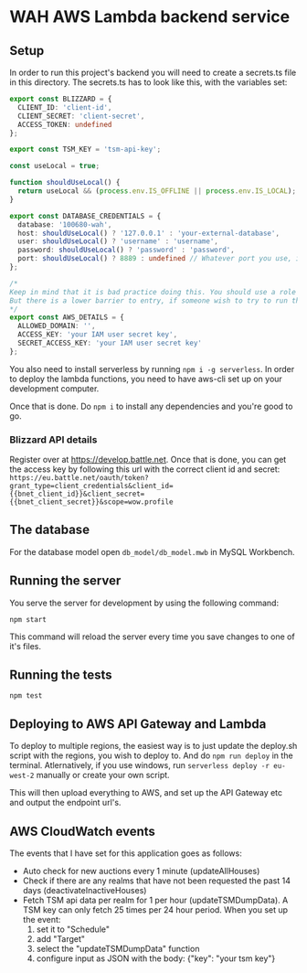 # WAH AWS Lambda backend service

## Setup
In order to run this project's backend you will need to create a secrets.ts file in this directory.
The secrets.ts has to look like this, with the variables set:
```.ts
export const BLIZZARD = {
  CLIENT_ID: 'client-id',
  CLIENT_SECRET: 'client-secret',
  ACCESS_TOKEN: undefined
};

export const TSM_KEY = 'tsm-api-key';

const useLocal = true;

function shouldUseLocal() {
  return useLocal && (process.env.IS_OFFLINE || process.env.IS_LOCAL);
}

export const DATABASE_CREDENTIALS = {
  database: '100680-wah',
  host: shouldUseLocal() ? '127.0.0.1' : 'your-external-database',
  user: shouldUseLocal() ? 'username' : 'username',
  password: shouldUseLocal() ? 'password' : 'password',
  port: shouldUseLocal() ? 8889 : undefined // Whatever port you use, in case of non default port
};

/*
Keep in mind that it is bad practice doing this. You should use a role with the correct policy.
But there is a lower barrier to entry, if someone wish to try to run this app.
*/
export const AWS_DETAILS = {
  ALLOWED_DOMAIN: '',
  ACCESS_KEY: 'your IAM user secret key',
  SECRET_ACCESS_KEY: 'your IAM user secret key'
};

```

You also need to install serverless by running `npm i -g serverless`. In order to deploy the lambda functions, you need to have aws-cli set up on your development computer.

Once that is done. Do `npm i` to install any dependencies and you're good to go.

### Blizzard API details
Register over at https://develop.battle.net.
Once that is done, you can get the access key by following this url with the correct client id and secret:
`https://eu.battle.net/oauth/token?grant_type=client_credentials&client_id={{bnet_client_id}}&client_secret={{bnet_client_secret}}&scope=wow.profile`

## The database
For the database model open `db_model/db_model.mwb` in MySQL Workbench.

## Running the server
You serve the server for development by using the following command:
```
npm start
```
This command will reload the server every time you save changes to one of it's files.

## Running the tests
```
npm test
```

## Deploying to AWS API Gateway and Lambda
To deploy to multiple regions, the easiest way is to just update the deploy.sh script with the regions, you wish to deploy to. And do `npm run deploy` in the terminal.
Atlernatively, if you use windows, run `serverless deploy -r eu-west-2` manually or create your own script.

This will then upload everything to AWS, and set up the API Gateway etc and output the endpoint url's.

## AWS CloudWatch events
The events that I have set for this application goes as follows:
* Auto check for new auctions every 1 minute (updateAllHouses)
* Check if there are any realms that have not been requested the past 14 days (deactivateInactiveHouses)
* Fetch TSM api data per realm for 1 per hour (updateTSMDumpData). 
A TSM key can only fetch 25 times per 24 hour period.
When you set up the event:
    1. set it to "Schedule"
    2. add "Target"
    3. select the "updateTSMDumpData" function
    4. configure input as JSON with the body: {"key": "your tsm key"}

